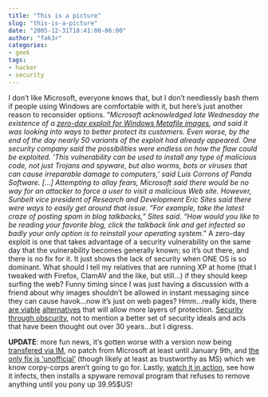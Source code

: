 ```yaml
---
title: "This is a picture"
slug: "this-is-a-picture"
date: "2005-12-31T18:41:00-06:00"
author: "fak3r"
categories:
- geek
tags:
- hacker
- security
---
```


I don’t like Microsoft, everyone knows that, but I don’t needlessly bash them if people using Windows are comfortable with it, but here’s just another reason to reconsider options.  ”_Microsoft acknowledged late Wednesday the existence of a [zero-day exploit for Windows Metafile images](http://www.betanews.com/article/MS_Confirms_WMF_Flaw_Variants_Spread/1135888538), and said it was looking into ways to better protect its customers. Even worse, by the end of the day nearly 50 variants of the exploit had already appeared. One security company said the possibilities were endless on how the flaw could be exploited. ‘This vulnerability can be used to install any type of malicious code, not just Trojans and spyware, but also worms, bots or viruses that can cause irreparable damage to computers,’ said Luis Corrons of Panda Software. […] Attempting to allay fears, Microsoft said there would be no way for an attacker to force a user to visit a malicious Web site. However, Sunbelt vice president of Research and Development Eric Sites said there were ways to easily get around that issue. “For example, take the latest craze of posting spam in blog talkbacks,” Sites said. “How would you like to be reading your favorite blog, click the talkback link and get infected so badly your only option is to reinstall your operating system_.”  A zero-day exploit is one that takes advantage of a security vulnerability on the same day that the vulnerability becomes generally known; so it’s out there, and there is no fix for it.  It just shows the lack of security when ONE OS is so dominant.  What should I tell my relatives that are running XP at home (that I tweaked with Firefox, ClamAV and the like, but still…) if they should keep surfing the web?  Funny timing since I was just having a discussion with a friend about why images shouldn’t be allowed in instant messaging since they can cause havok…now it’s just on web pages?  Hmm…really kids, there [are viable](http://apple.com/) [alternatives](http://ubuntulinux.com/) that will allow more layers of protection.  [Security through obscurity](http://en.wikipedia.org/wiki/Security_through_obscurity), not to mention a better set of security ideals and acls that have been thought out over 30 years…but I digress.

**UPDATE**: more fun news, it’s gotten worse with a version now being [transfered via IM](http://www.viruslist.com/en/weblog?discuss=176892530&return=1), no patch from Microsoft at least until January 9th, and [the only fix is ‘unofficial’](http://isc.sans.org/diary.php?storyid=996) (though likely at least as trustworthy as MS) which we know corpy-corps aren’t going to go for.  Lastly, [watch it in action](http://www.websensesecuritylabs.com/images/alerts/wmf-movie.wmv), see how it infects, then installs a spyware removal program that refuses to remove anything until you pony up 39.95$US!
